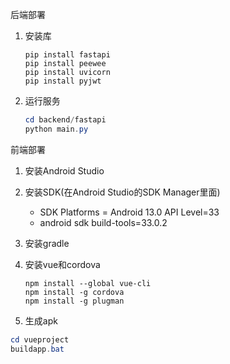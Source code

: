 后端部署

1. 安装库

   ```
   pip install fastapi
   pip install peewee
   pip install uvicorn
   pip install pyjwt
   ```

2. 运行服务

   ```powershell
   cd backend/fastapi
   python main.py
   ```

前端部署

1. 安装Android Studio

2. 安装SDK(在Android Studio的SDK Manager里面)

   - SDK Platforms = Android 13.0  API Level=33
   - android sdk build-tools=33.0.2

3. 安装gradle

4. 安装vue和cordova

   ```
   npm install --global vue-cli
   npm install -g cordova
   npm install -g plugman
   ```

5.  生成apk

   ```powershell
   cd vueproject
   buildapp.bat
   ```

   